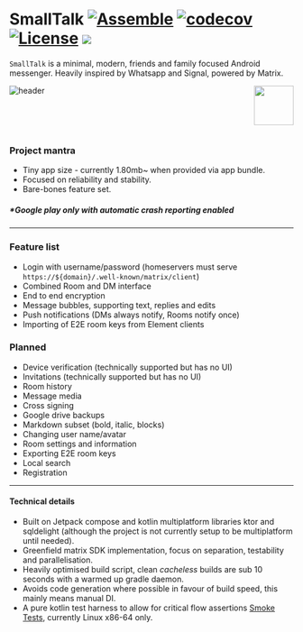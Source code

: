 # SmallTalk [![Assemble](https://github.com/ouchadam/small-talk/actions/workflows/assemble.yml/badge.svg)](https://github.com/ouchadam/small-talk/actions/workflows/assemble.yml) [![codecov](https://codecov.io/gh/ouchadam/small-talk/branch/main/graph/badge.svg?token=ETFSLZ9FCI)](https://codecov.io/gh/ouchadam/small-talk) [![License](https://img.shields.io/badge/License-Apache_2.0-blue.svg)](https://opensource.org/licenses/Apache-2.0) ![](https://img.shields.io/github/v/release/ouchadam/small-talk?include_prereleases)

`SmallTalk` is a minimal, modern, friends and family focused Android messenger. Heavily inspired by Whatsapp and Signal, powered by Matrix.

![header](https://github.com/ouchadam/small-talk/blob/main/.github/readme/header.png?raw=true)
[<img align="right" height="70" src="https://github.com/ouchadam/small-talk/blob/main/.github/readme/google-play-badge.png?raw=tru"></a>](https://play.google.com/store/apps/details?id=app.dapk.st)

<br>
<br>
<br>


### Project mantra
- Tiny app size - currently 1.80mb~ when provided via app bundle.
- Focused on reliability and stability.
- Bare-bones feature set.

##### _*Google play only with automatic crash reporting enabled_

---

### Feature list

- Login with username/password (homeservers must serve `https://${domain}/.well-known/matrix/client`)
- Combined Room and DM interface
- End to end encryption
- Message bubbles, supporting text, replies and edits
- Push notifications (DMs always notify, Rooms notify once)
- Importing of E2E room keys from Element clients

### Planned

- Device verification (technically supported but has no UI)
- Invitations (technically supported but has no UI)
- Room history
- Message media
- Cross signing
- Google drive backups
- Markdown subset (bold, italic, blocks)
- Changing user name/avatar
- Room settings and information
- Exporting E2E room keys
- Local search
- Registration

--- 

#### Technical details

- Built on Jetpack compose and kotlin multiplatform libraries ktor and sqldelight (although the project is not currently setup to be multiplatform until needed).
- Greenfield matrix SDK implementation, focus on separation, testability and parallelisation.
- Heavily optimised build script, clean _cacheless_ builds are sub 10 seconds with a warmed up gradle daemon.
- Avoids code generation where possible in favour of build speed, this mainly means manual DI.
- A pure kotlin test harness to allow for critical flow assertions [Smoke Tests](https://github.com/ouchadam/small-talk/blob/main/test-harness/src/test/kotlin/SmokeTest.kt), currently Linux x86-64 only. 

